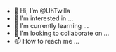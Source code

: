 - 👋 Hi, I’m @UhTwilla
- 👀 I’m interested in ...
- 🌱 I’m currently learning ...
- 💞️ I’m looking to collaborate on ...
- 📫 How to reach me ...

<!---
UhTwilla/UhTwilla is a ✨ special ✨ repository because its `README.md` (this file) appears on your GitHub profile.
You can click the Preview link to take a look at your changes.
--->
